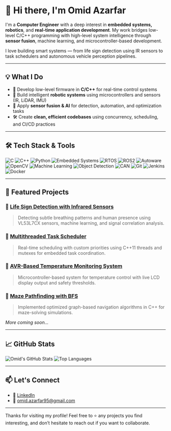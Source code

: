 # 👋 Hi there, I'm Omid Azarfar

I'm a **Computer Engineer** with a deep interest in **embedded systems, robotics**, and **real-time application development**. My work bridges low-level C/C++ programming with high-level system intelligence through **sensor fusion**, machine learning, and microcontroller-based development.

I love building smart systems — from life sign detection using IR sensors to task schedulers and autonomous vehicle perception pipelines.

---

## 💡 What I Do

- 🔧 Develop low-level firmware in **C/C++** for real-time control systems
- 🤖 Build intelligent **robotic systems** using microcontrollers and sensors (IR, LiDAR, IMU)
- 🧠 Apply **sensor fusion & AI** for detection, automation, and optimization tasks
- 🛠️ Create **clean, efficient codebases** using concurrency, scheduling, and CI/CD practices

---

## 🛠️ Tech Stack & Tools

![C](https://img.shields.io/badge/C-00599C?style=flat&logo=c&logoColor=white)
![C++](https://img.shields.io/badge/C++-00599C?style=flat&logo=cplusplus&logoColor=white)
![Python](https://img.shields.io/badge/Python-3776AB?style=flat&logo=python&logoColor=white)
![Embedded Systems](https://img.shields.io/badge/Embedded%20Systems-009688?style=flat)
![RTOS](https://img.shields.io/badge/RTOS-607D8B?style=flat)
![ROS2](https://img.shields.io/badge/ROS2-22314E?style=flat&logo=ros&logoColor=white)
![Autoware](https://img.shields.io/badge/Autoware-Auto-0081C9?style=flat)
![OpenCV](https://img.shields.io/badge/OpenCV-27338e?style=flat&logo=opencv&logoColor=white)
![Machine Learning](https://img.shields.io/badge/Machine%20Learning-FF6F00?style=flat)
![Object Detection](https://img.shields.io/badge/Object%20Detection-795548?style=flat)
![CAN](https://img.shields.io/badge/CAN--Bus-FF9800?style=flat)
![Git](https://img.shields.io/badge/Git-F05032?style=flat&logo=git&logoColor=white)
![Jenkins](https://img.shields.io/badge/Jenkins-D24939?style=flat&logo=jenkins&logoColor=white)
![Docker](https://img.shields.io/badge/Docker-2496ED?style=flat&logo=docker&logoColor=white)

---

## 📌 Featured Projects

### 🔹 [Life Sign Detection with Infrared Sensors](https://github.com/omidazarfar/...)
> Detecting subtle breathing patterns and human presence using VL53L7CX sensors, machine learning, and signal correlation analysis.

### 🔹 [Multithreaded Task Scheduler](https://github.com/omidazarfar/...)
> Real-time scheduling with custom priorities using C++11 threads and mutexes for embedded task coordination.

### 🔹 [AVR-Based Temperature Monitoring System](https://github.com/omidazarfar/...)
> Microcontroller-based system for temperature control with live LCD display output and safety thresholds.

### 🔹 [Maze Pathfinding with BFS](https://github.com/omidazarfar/...)
> Implemented optimized graph-based navigation algorithms in C++ for maze-solving simulations.

*More coming soon...*

---

## 📈 GitHub Stats

![Omid's GitHub Stats](https://github-readme-stats.vercel.app/api?username=omidazarfar&show_icons=true&theme=default)
![Top Languages](https://github-readme-stats.vercel.app/api/top-langs/?username=omidazarfar&layout=compact)

---

## 📫 Let's Connect

- 💼 [LinkedIn](https://linkedin.com/in/omidazarfar)
- 💌 omid.azarfar95@gmail.com

---

Thanks for visiting my profile! Feel free to ⭐️ any projects you find interesting, and don’t hesitate to reach out if you want to collaborate.

